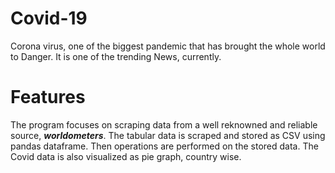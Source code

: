 # Covid-19
Corona virus, one of the biggest pandemic that has brought the whole world to Danger. It is one of the trending News, currently.

# Features
The program focuses on scraping data from a well reknowned and reliable source, **_worldometers_**. The tabular data is scraped and stored as CSV using pandas dataframe. Then operations are performed on the stored data.  The Covid data is also visualized as pie graph, country wise. 


